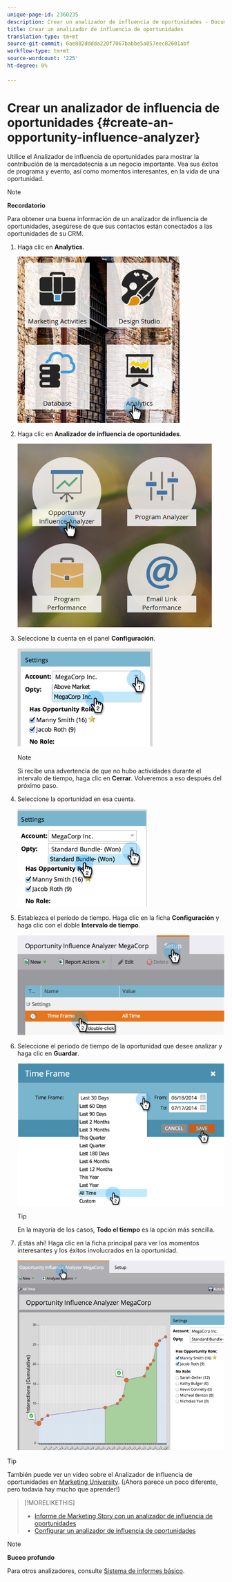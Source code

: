 ```yaml
---
unique-page-id: 2360235
description: Crear un analizador de influencia de oportunidades - Documentos de marketing - Documentación del producto
title: Crear un analizador de influencia de oportunidades
translation-type: tm+mt
source-git-commit: 6ae882dddda220f7067babbe5a057eec82601abf
workflow-type: tm+mt
source-wordcount: '225'
ht-degree: 0%

---
```



# Crear un analizador de influencia de oportunidades {#create-an-opportunity-influence-analyzer}

Utilice el Analizador de influencia de oportunidades para mostrar la contribución de la mercadotecnia a un negocio importante. Vea sus éxitos de programa y evento, así como momentos interesantes, en la vida de una oportunidad.

>[!NOTE]
>
>**Recordatorio**
>
>Para obtener una buena información de un analizador de influencia de oportunidades, asegúrese de que sus contactos están conectados a las oportunidades de su CRM.

1. Haga clic en **Analytics**.

   ![](assets/analytics.png)

1. Haga clic en **Analizador de influencia de oportunidades**.

   ![](assets/two.png)

1. Seleccione la cuenta en el panel **Configuración**.

   ![](assets/image2014-9-17-8-3a56-3a32.png)

   >[!NOTE]
   >
   >Si recibe una advertencia de que no hubo actividades durante el intervalo de tiempo, haga clic en **Cerrar**. Volveremos a eso después del próximo paso.

1. Seleccione la oportunidad en esa cuenta.

   ![](assets/image2014-9-17-8-3a56-3a48.png)

1. Establezca el período de tiempo. Haga clic en la ficha **Configuración** y haga clic con el doble **Intervalo de tiempo**.

   ![](assets/image2014-9-17-8-3a57-3a17.png)

1. Seleccione el período de tiempo de la oportunidad que desee analizar y haga clic en **Guardar**.

   ![](assets/image2014-9-17-8-3a57-3a27.png)

   >[!TIP]
   >
   >
   >En la mayoría de los casos, **Todo el tiempo** es la opción más sencilla.

1. ¡Estás ahí! Haga clic en la ficha principal para ver los momentos interesantes y los éxitos involucrados en la oportunidad.

   ![](assets/image2014-9-17-8-3a57-3a42.png)

>[!TIP]
>
>También puede ver un vídeo sobre el Analizador de influencia de oportunidades en [Marketing University](https://learn.marketo.com). (¡Ahora parece un poco diferente, pero todavía hay mucho que aprender!)

>[!MORELIKETHIS]
>
>* [Informe de Marketing Story con un analizador de influencia de oportunidades](tell-the-marketing-story-with-an-opportunity-influence-analyzer.md)
>* [Configurar un analizador de influencia de oportunidades](configure-an-opportunity-influence-analyzer.md)

>



>[!NOTE]
>
>**Buceo profundo**
>
>Para otros analizadores, consulte [Sistema de informes básico](https://docs.marketo.com/display/docs/basic+reporting).

